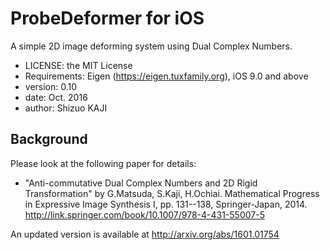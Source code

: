 ProbeDeformer for iOS
=============
A simple 2D image deforming system using Dual Complex Numbers.

- LICENSE: the MIT License
- Requirements: Eigen (https://eigen.tuxfamily.org), iOS 9.0 and above
- version: 0.10
- date:  Oct. 2016
- author: Shizuo KAJI

## Background 
Please look at the following paper for details:
* "Anti-commutative Dual Complex Numbers and 2D Rigid Transformation" by G.Matsuda, S.Kaji, H.Ochiai.
Mathematical Progress in Expressive Image Synthesis I, pp. 131--138, Springer-Japan, 2014.
http://link.springer.com/book/10.1007/978-4-431-55007-5

An updated version is available at http://arxiv.org/abs/1601.01754
